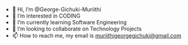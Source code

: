 - 👋 Hi, I’m @George-Gichuki-Muriithi
- 👀 I’m interested in CODING
- 🌱 I’m currently learning Software Engineering
- 💞️ I’m looking to collaborate on Technology Projects
- 📫 How to reach me, my email is muriithigeorgegichuki@gmail.com

<!---
George-Gichuki-Muriithi/George-Gichuki-Muriithi is a ✨ special ✨ repository because its `README.md` (this file) appears on your GitHub profile.
You can click the Preview link to take a look at your changes.
--->
